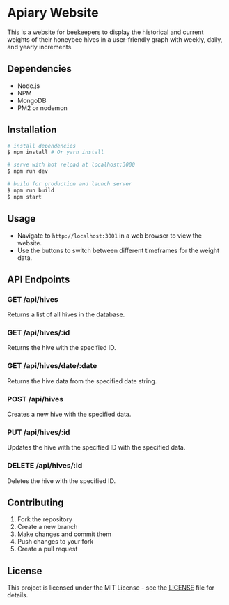 # Apiary Website

This is a website for beekeepers to display the historical and current weights of their honeybee hives in a user-friendly graph with weekly, daily, and yearly increments.


## Dependencies

- Node.js
- NPM
- MongoDB
- PM2 or nodemon

## Installation

``` bash
# install dependencies
$ npm install # Or yarn install

# serve with hot reload at localhost:3000
$ npm run dev

# build for production and launch server
$ npm run build
$ npm start
```

## Usage

- Navigate to `http://localhost:3001` in a web browser to view the website.
- Use the buttons to switch between different timeframes for the weight data.

## API Endpoints

### GET /api/hives

Returns a list of all hives in the database.

### GET /api/hives/:id

Returns the hive with the specified ID.

### GET /api/hives/date/:date

Returns the hive data from the specified date string.

### POST /api/hives

Creates a new hive with the specified data.

### PUT /api/hives/:id

Updates the hive with the specified ID with the specified data.

### DELETE /api/hives/:id

Deletes the hive with the specified ID.

## Contributing

1. Fork the repository
2. Create a new branch
3. Make changes and commit them
4. Push changes to your fork
5. Create a pull request

## License

This project is licensed under the MIT License - see the [LICENSE](LICENSE) file for details.
